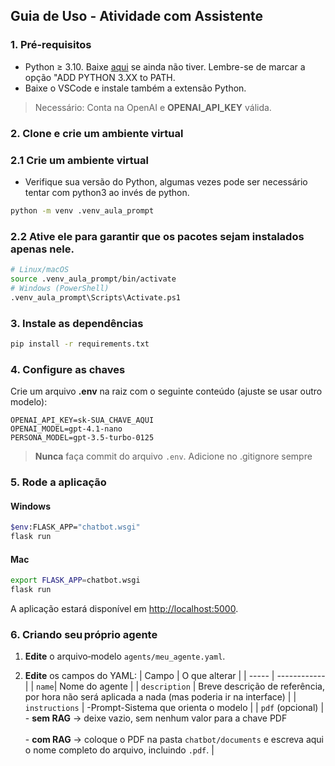 ## Guia de Uso - Atividade com Assistente

### 1. Pré‑requisitos

* Python ≥ 3.10. Baixe [aqui](https://www.python.org/downloads/) se ainda não tiver. Lembre-se de marcar a opção "ADD PYTHON 3.XX to PATH.
* Baixe o VSCode e instale também a extensão Python.

> Necessário: Conta na OpenAI e **OPENAI\_API\_KEY** válida.

### 2. Clone e crie um ambiente virtual

### 2.1 Crie um ambiente virtual
- Verifique sua versão do Python, algumas vezes pode ser necessário tentar com python3 ao invés de python.
```bash
python -m venv .venv_aula_prompt
```

### 2.2 Ative ele para garantir que os pacotes sejam instalados apenas nele.
```bash
# Linux/macOS
source .venv_aula_prompt/bin/activate
# Windows (PowerShell)
.venv_aula_prompt\Scripts\Activate.ps1
```

### 3. Instale as dependências

```bash
pip install -r requirements.txt
```

### 4. Configure as chaves

Crie um arquivo **.env** na raiz com o seguinte conteúdo (ajuste se usar outro modelo):

```
OPENAI_API_KEY=sk-SUA_CHAVE_AQUI
OPENAI_MODEL=gpt-4.1-nano
PERSONA_MODEL=gpt-3.5-turbo-0125
```

> **Nunca** faça commit do arquivo `.env`. Adicione no .gitignore sempre

### 5. Rode a aplicação

#### Windows
```bash
$env:FLASK_APP="chatbot.wsgi"
flask run
```

#### Mac

```bash
export FLASK_APP=chatbot.wsgi
flask run
```

A aplicação estará disponível em [http://localhost:5000](http://localhost:5000).

### 6. Criando seu próprio agente

1. **Edite** o arquivo‑modelo `agents/meu_agente.yaml`.

2. **Edite** os campos do YAML:
   | Campo | O que alterar  |
   | ----- | ------------   |
   | `name`| Nome do agente |
   | `description` | Breve descrição de referência, por hora não será aplicada a nada (mas poderia ir na interface) |
   | `instructions` | -Prompt-Sistema que orienta o modelo |
   | `pdf` (opcional) | - **sem RAG** → deixe vazio, sem nenhum valor para a chave PDF <br><br>- **com RAG** → coloque o PDF na pasta `chatbot/documents` e escreva aqui o nome completo do arquivo, incluindo `.pdf`. |

